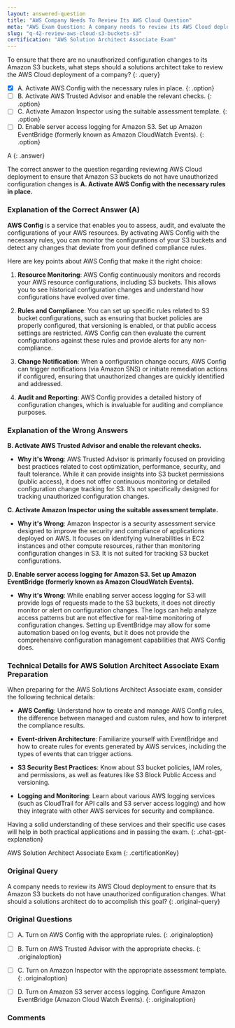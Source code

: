 ```yaml
---
layout: answered-question
title: "AWS Company Needs To Review Its AWS Cloud Question"
meta: "AWS Exam Question: A company needs to review its AWS Cloud deployment to ensure Amazon S3 buckets are secure. What should a solutions architect do? Answer: AWS CloudTrail, AWS Config."
slug: "q-42-review-aws-cloud-s3-buckets-s3"
certification: "AWS Solution Architect Associate Exam"
---
```



 To ensure that there are no unauthorized configuration changes to its Amazon S3 buckets, what steps should a solutions architect take to review the AWS Cloud deployment of a company?
{: .query}

- [x] A. Activate AWS Config with the necessary rules in place.
{: .option}
- [ ] B. Activate AWS Trusted Advisor and enable the relevant checks.
{: .option}
- [ ] C. Activate Amazon Inspector using the suitable assessment template.
{: .option}
- [ ] D. Enable server access logging for Amazon S3. Set up Amazon EventBridge (formerly known as Amazon CloudWatch Events).
{: .option}

A
{: .answer}

The correct answer to the question regarding reviewing AWS Cloud deployment to ensure that Amazon S3 buckets do not have unauthorized configuration changes is **A. Activate AWS Config with the necessary rules in place.**

### Explanation of the Correct Answer (A)

**AWS Config** is a service that enables you to assess, audit, and evaluate the configurations of your AWS resources. By activating AWS Config with the necessary rules, you can monitor the configurations of your S3 buckets and detect any changes that deviate from your defined compliance rules. 

Here are key points about AWS Config that make it the right choice:

1. **Resource Monitoring**: AWS Config continuously monitors and records your AWS resource configurations, including S3 buckets. This allows you to see historical configuration changes and understand how configurations have evolved over time.

2. **Rules and Compliance**: You can set up specific rules related to S3 bucket configurations, such as ensuring that bucket policies are properly configured, that versioning is enabled, or that public access settings are restricted. AWS Config can then evaluate the current configurations against these rules and provide alerts for any non-compliance.

3. **Change Notification**: When a configuration change occurs, AWS Config can trigger notifications (via Amazon SNS) or initiate remediation actions if configured, ensuring that unauthorized changes are quickly identified and addressed.

4. **Audit and Reporting**: AWS Config provides a detailed history of configuration changes, which is invaluable for auditing and compliance purposes.

### Explanation of the Wrong Answers

**B. Activate AWS Trusted Advisor and enable the relevant checks.**

- **Why it's Wrong**: AWS Trusted Advisor is primarily focused on providing best practices related to cost optimization, performance, security, and fault tolerance. While it can provide insights into S3 bucket permissions (public access), it does not offer continuous monitoring or detailed configuration change tracking for S3. It’s not specifically designed for tracking unauthorized configuration changes.

**C. Activate Amazon Inspector using the suitable assessment template.**

- **Why it's Wrong**: Amazon Inspector is a security assessment service designed to improve the security and compliance of applications deployed on AWS. It focuses on identifying vulnerabilities in EC2 instances and other compute resources, rather than monitoring configuration changes in S3. It is not suited for tracking S3 bucket configurations.

**D. Enable server access logging for Amazon S3. Set up Amazon EventBridge (formerly known as Amazon CloudWatch Events).**

- **Why it's Wrong**: While enabling server access logging for S3 will provide logs of requests made to the S3 buckets, it does not directly monitor or alert on configuration changes. The logs can help analyze access patterns but are not effective for real-time monitoring of configuration changes. Setting up EventBridge may allow for some automation based on log events, but it does not provide the comprehensive configuration management capabilities that AWS Config does.

### Technical Details for AWS Solution Architect Associate Exam Preparation

When preparing for the AWS Solutions Architect Associate exam, consider the following technical details:

- **AWS Config**: Understand how to create and manage AWS Config rules, the difference between managed and custom rules, and how to interpret the compliance results.

- **Event-driven Architecture**: Familiarize yourself with EventBridge and how to create rules for events generated by AWS services, including the types of events that can trigger actions.

- **S3 Security Best Practices**: Know about S3 bucket policies, IAM roles, and permissions, as well as features like S3 Block Public Access and versioning.

- **Logging and Monitoring**: Learn about various AWS logging services (such as CloudTrail for API calls and S3 server access logging) and how they integrate with other AWS services for security and compliance.

Having a solid understanding of these services and their specific use cases will help in both practical applications and in passing the exam.
{: .chat-gpt-explanation}

AWS Solution Architect Associate Exam
{: .certificationKey}

### Original Query

A company needs to review its AWS Cloud deployment to ensure that its Amazon S3 buckets do not have unauthorized configuration changes.
What should a solutions architect do to accomplish this goal?
{: .original-query}

### Original Questions

- [ ] A. Turn on AWS Config with the appropriate rules.
{: .originaloption}
- [ ] B. Turn on AWS Trusted Advisor with the appropriate checks.
{: .originaloption}
- [ ] C. Turn on Amazon Inspector with the appropriate assessment template.
{: .originaloption}
- [ ] D. Turn on Amazon S3 server access logging. Configure Amazon EventBridge (Amazon Cloud Watch Events).
{: .originaloption}


### Comments

